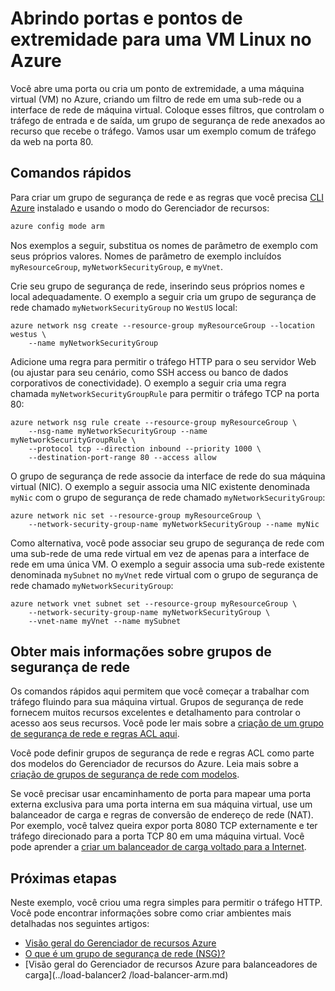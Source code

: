 <properties
   pageTitle="Abrir portas e pontos de extremidade para uma VM Linux | Microsoft Azure"
   description="Saiba como abrir uma porta / crie um ponto de extremidade para sua VM Linux usando o modelo de implantação do Gerenciador de recursos do Azure e a CLI do Azure"
   services="virtual-machines-linux"
   documentationCenter=""
   authors="iainfoulds"
   manager="timlt"
   editor=""/>

<tags
   ms.service="virtual-machines-linux"
   ms.devlang="na"
   ms.topic="article"
   ms.tgt_pltfrm="vm-linux"
   ms.workload="infrastructure-services"
   ms.date="10/27/2016"
   ms.author="iainfou"/>

# <a name="opening-ports-and-endpoints-to-a-linux-vm-in-azure"></a>Abrindo portas e pontos de extremidade para uma VM Linux no Azure
Você abre uma porta ou cria um ponto de extremidade, a uma máquina virtual (VM) no Azure, criando um filtro de rede em uma sub-rede ou a interface de rede de máquina virtual. Coloque esses filtros, que controlam o tráfego de entrada e de saída, um grupo de segurança de rede anexados ao recurso que recebe o tráfego. Vamos usar um exemplo comum de tráfego da web na porta 80.

## <a name="quick-commands"></a>Comandos rápidos
Para criar um grupo de segurança de rede e as regras que você precisa [CLI Azure](../xplat-cli-install.md) instalado e usando o modo do Gerenciador de recursos:

```bash
azure config mode arm
```

Nos exemplos a seguir, substitua os nomes de parâmetro de exemplo com seus próprios valores. Nomes de parâmetro de exemplo incluídos `myResourceGroup`, `myNetworkSecurityGroup`, e `myVnet`.

Crie seu grupo de segurança de rede, inserindo seus próprios nomes e local adequadamente. O exemplo a seguir cria um grupo de segurança de rede chamado `myNetworkSecurityGroup` no `WestUS` local:

```
azure network nsg create --resource-group myResourceGroup --location westus \
    --name myNetworkSecurityGroup
```

Adicione uma regra para permitir o tráfego HTTP para o seu servidor Web (ou ajustar para seu cenário, como SSH access ou banco de dados corporativos de conectividade). O exemplo a seguir cria uma regra chamada `myNetworkSecurityGroupRule` para permitir o tráfego TCP na porta 80:

```
azure network nsg rule create --resource-group myResourceGroup \
    --nsg-name myNetworkSecurityGroup --name myNetworkSecurityGroupRule \
    --protocol tcp --direction inbound --priority 1000 \
    --destination-port-range 80 --access allow
```

O grupo de segurança de rede associe da interface de rede do sua máquina virtual (NIC). O exemplo a seguir associa uma NIC existente denominada `myNic` com o grupo de segurança de rede chamado `myNetworkSecurityGroup`:

```
azure network nic set --resource-group myResourceGroup \
    --network-security-group-name myNetworkSecurityGroup --name myNic
```

Como alternativa, você pode associar seu grupo de segurança de rede com uma sub-rede de uma rede virtual em vez de apenas para a interface de rede em uma única VM. O exemplo a seguir associa uma sub-rede existente denominada `mySubnet` no `myVnet` rede virtual com o grupo de segurança de rede chamado `myNetworkSecurityGroup`:

```
azure network vnet subnet set --resource-group myResourceGroup \
    --network-security-group-name myNetworkSecurityGroup \
    --vnet-name myVnet --name mySubnet
```

## <a name="more-information-on-network-security-groups"></a>Obter mais informações sobre grupos de segurança de rede
Os comandos rápidos aqui permitem que você começar a trabalhar com tráfego fluindo para sua máquina virtual. Grupos de segurança de rede fornecem muitos recursos excelentes e detalhamento para controlar o acesso aos seus recursos. Você pode ler mais sobre a [criação de um grupo de segurança de rede e regras ACL aqui](../virtual-network/virtual-networks-create-nsg-arm-cli.md).

Você pode definir grupos de segurança de rede e regras ACL como parte dos modelos do Gerenciador de recursos do Azure. Leia mais sobre a [criação de grupos de segurança de rede com modelos](../virtual-network/virtual-networks-create-nsg-arm-template.md).

Se você precisar usar encaminhamento de porta para mapear uma porta externa exclusiva para uma porta interna em sua máquina virtual, use um balanceador de carga e regras de conversão de endereço de rede (NAT). Por exemplo, você talvez queira expor porta 8080 TCP externamente e ter tráfego direcionado para a porta TCP 80 em uma máquina virtual. Você pode aprender a [criar um balanceador de carga voltado para a Internet](../load-balancer/load-balancer-get-started-internet-arm-cli.md).

## <a name="next-steps"></a>Próximas etapas
Neste exemplo, você criou uma regra simples para permitir o tráfego HTTP. Você pode encontrar informações sobre como criar ambientes mais detalhadas nos seguintes artigos:

- [Visão geral do Gerenciador de recursos Azure](../azure-resource-manager/resource-group-overview.md)
- [O que é um grupo de segurança de rede (NSG)?](../virtual-network/virtual-networks-nsg.md)
- [Visão geral do Gerenciador de recursos Azure para balanceadores de carga](../load-balancer2    /load-balancer-arm.md)